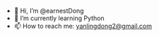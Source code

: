 - 👋 Hi, I’m @earnestDong
- 🌱 I’m currently learning Python
- 📫 How to reach me: yanlingdong2@gmail.com

<!---
earnestDong/earnestDong is a ✨ special ✨ repository because its `README.md` (this file) appears on your GitHub profile.
You can click the Preview link to take a look at your changes.
--->
